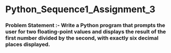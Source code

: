 # Python_Sequence1_Assignment_3

### Problem Statement :-  Write a Python program that prompts the user for two floating-point values and displays the result of the first number divided by the second, with exactly six decimal places displayed.
